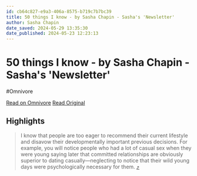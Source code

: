 ```yaml
---
id: cb64c827-e9a3-406a-8575-b719c7b7bc39
title: 50 things I know - by Sasha Chapin - Sasha's 'Newsletter'
author: Sasha Chapin
date_saved: 2024-05-29 13:35:30
date_published: 2024-05-23 12:23:13
---
```


# 50 things I know - by Sasha Chapin - Sasha's 'Newsletter'
#Omnivore

[Read on Omnivore](https://omnivore.app/me/https-open-substack-com-pub-sashachapin-p-50-things-i-know-r-e-7-18fc56bcd45)
[Read Original](https://sashachapin.substack.com/p/50-things-i-know?r=e77za&triedRedirect=true)

## Highlights

> I know that people are too eager to recommend their current lifestyle and disavow their developmentally important previous decisions. For example, you will notice people who had a lot of casual sex when they were young saying later that committed relationships are obviously superior to dating casually—neglecting to notice that their wild young days were psychologically necessary for them. [⤴️](https://omnivore.app/me/https-open-substack-com-pub-sashachapin-p-50-things-i-know-r-e-7-18fc56bcd45#df218e88-4ede-46b2-989f-12bcd37b729d) 

